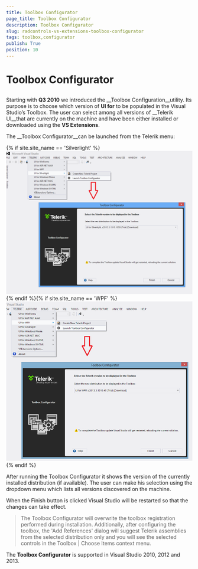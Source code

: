 ```yaml
---
title: Toolbox Configurator
page_title: Toolbox Configurator
description: Toolbox Configurator
slug: radcontrols-vs-extensions-toolbox-configurator
tags: toolbox,configurator
publish: True
position: 10
---
```


# Toolbox Configurator



## 

Starting with __Q3 2010__ we introduced the __Toolbox Configuration__utility. Its purpose is to choose which version of __UI for__ to be populated in the Visual Studio’s Toolbox. The user can select among all versions of __Telerik UI__that are currently on the machine and have been either installed or downloaded using the __VS Extensions__.

The __Toolbox Configurator__can be launched from the Telerik menu:

{% if site.site_name == 'Silverlight' %}![VSExtentions SL Toolbox Configurator](images/VSExtentions_SL_ToolboxConfigurator.png){% endif %}{% if site.site_name == 'WPF' %}![VSExtentions WPF Toolbox Configurator](images/VSExtentions_WPF_ToolboxConfigurator.png){% endif %}

After running the Toolbox Configurator it shows the version of the currently installed distribution (if available). The user can make his selection using the dropdown menu which lists all versions discovered on the machine. 

When the Finish button is clicked Visual Studio will be restarted so that the changes can take effect.

>The Toolbox Configurator will overwrite the toolbox registration performed during installation. Additionally, after configuring the toolbox, the 'Add References' dialog will suggest Telerik assemblies from the selected distribution only and you will see the selected controls in the Toolbox | Choose Items context menu.
        

The __Toolbox Configurator__ is supported in Visual Studio 2010, 2012 and 2013.

